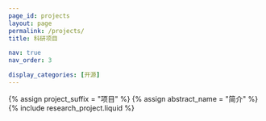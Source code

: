 ```yaml
---
page_id: projects
layout: page
permalink: /projects/
title: 科研项目

nav: true
nav_order: 3

display_categories: [开源]
---
```


{% assign project_suffix = "项目" %}
{% assign abstract_name = "简介" %}
{% include research_project.liquid %}

